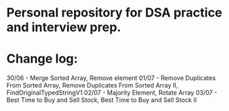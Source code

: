 # Personal repository for DSA practice and interview prep.

# Change log:
30/06 - Merge Sorted Array, Remove element
01/07 - Remove Duplicates From Sorted Array, Remove Duplicates From Sorted Array II, FindOriginalTypedStringV1
02/07 - Majority Element, Rotate Array
03/07 - Best Time to Buy and Sell Stock, Best Time to Buy and Sell Stock II